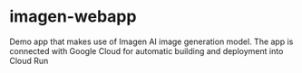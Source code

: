 # imagen-webapp
Demo app that makes use of Imagen AI image generation model. The app is connected with Google Cloud for automatic building and deployment into Cloud Run
